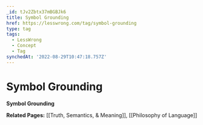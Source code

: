 ```yaml
---
_id: tJv2Zbtx37mBGBJk6
title: Symbol Grounding
href: https://lesswrong.com/tag/symbol-grounding
type: tag
tags:
  - LessWrong
  - Concept
  - Tag
synchedAt: '2022-08-29T10:47:18.757Z'
---
```

# Symbol Grounding

**Symbol Grounding**

**Related Pages:** [[Truth, Semantics, & Meaning]], [[Philosophy of Language]]